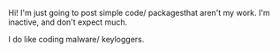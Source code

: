 Hi! I'm just going to post simple code/ packagesthat aren't my work.
I'm inactive, and don't expect much.


I do like coding malware/ keyloggers.

<!---
Packjackisback/Packjackisback is a ✨ special ✨ repository because its `README.md` (this file) appears on your GitHub profile.
You can click the Preview link to take a look at your changes.
--->
